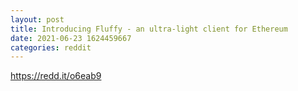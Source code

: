 ```yaml
--- 
layout: post 
title: Introducing Fluffy - an ultra-light client for Ethereum 
date: 2021-06-23 1624459667 
categories: reddit 
--- 
```

https://redd.it/o6eab9